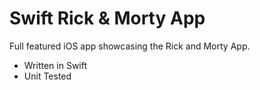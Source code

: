 
# Swift Rick & Morty App

Full featured iOS app showcasing the Rick and Morty App.

- Written in Swift
- Unit Tested
